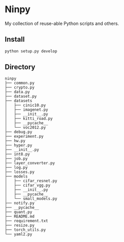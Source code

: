 # Ninpy
My collection of reuse-able Python scripts and others.

## Install
```bash
python setup.py develop
```

## Directory
```
ninpy
├── common.py
├── crypto.py
├── data.py
├── dataset.py
├── datasets
│   ├── cinic10.py
│   ├── imagenet.py
│   ├── __init__.py
│   ├── kitti_road.py
│   ├── __pycache__
│   └── voc2012.py
├── debug.py
├── experiment.py
├── hw.py
├── hyper.py
├── __init__.py
├── int8.py
├── job.py
├── layer_converter.py
├── log.py
├── losses.py
├── models
│   ├── cifar_resnet.py
│   ├── cifar_vgg.py
│   ├── __init__.py
│   ├── __pycache__
│   └── small_models.py
├── notify.py
├── __pycache__
├── quant.py
├── README.md
├── requirement.txt
├── resize.py
├── torch_utils.py
└── yaml2.py
```

